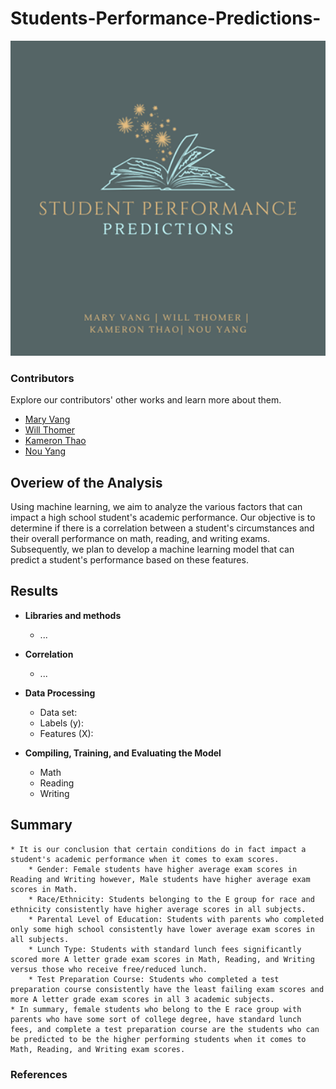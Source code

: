 # Students-Performance-Predictions-

<!-- ![](Images/Group1.png) -->
<p align="center">
    <img src="Images/Group1.png" alt="Group Image" width="600">
</p>

### Contributors 
Explore our contributors' other works and learn more about them. 
* [Mary Vang](https://github.com/Vang59)
* [Will Thomer](https://github.com/Siskeaux)
* [Kameron Thao](https://github.com/KThao17)
* [Nou Yang](https://github.com/nouyang0620)

## Overiew of the Analysis
Using machine learning, we aim to analyze the various factors that can impact a high school student's academic performance. Our objective is to determine if there is a correlation between a student's circumstances and their overall performance on math, reading, and writing exams. Subsequently, we plan to develop a machine learning model that can predict a student's performance based on these features. 

## Results
* **Libraries and methods**
    * ...

* **Correlation** 
    * ...

* **Data Processing** 
    * Data set: 
    * Labels (y): 
    * Features (X):

* **Compiling, Training, and Evaluating the Model** 
    * Math 
    * Reading
    * Writing 

## Summary
    * It is our conclusion that certain conditions do in fact impact a student's academic performance when it comes to exam scores. 
        * Gender: Female students have higher average exam scores in Reading and Writing however, Male students have higher average exam scores in Math.
        * Race/Ethnicity: Students belonging to the E group for race and ethnicity consistently have higher average scores in all subjects.
        * Parental Level of Education: Students with parents who completed only some high school consistently have lower average exam scores in all subjects.
        * Lunch Type: Students with standard lunch fees significantly scored more A letter grade exam scores in Math, Reading, and Writing versus those who receive free/reduced lunch.
        * Test Preparation Course: Students who completed a test preparation course consistently have the least failing exam scores and more A letter grade exam scores in all 3 academic subjects. 
    * In summary, female students who belong to the E race group with parents who have some sort of college degree, have standard lunch fees, and complete a test preparation course are the students who can be predicted to be the higher performing students when it comes to Math, Reading, and Writing exam scores. 


### References